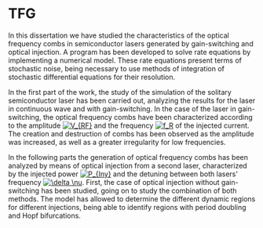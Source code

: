 # TFG

In this dissertation we have studied the characteristics of the optical frequency combs in semiconductor lasers generated by gain-switching and optical injection. A program has been developed to solve rate equations by implementing a numerical model. These rate equations present terms of stochastic noise, being necessary to use methods of integration of stochastic differential equations for their resolution. 

In the first part of the work, the study of the simulation of the solitary semiconductor laser has been carried out, analyzing the results for the laser in continuous wave and with gain-switching. In the case of the laser in gain-switching, the optical frequency combs have been characterized according to the amplitude <a href="https://www.codecogs.com/eqnedit.php?latex=V_{RF}" target="_blank"><img src="https://latex.codecogs.com/gif.latex?V_{RF}" title="V_{RF}" /></a> and the frequency <a href="https://www.codecogs.com/eqnedit.php?latex=f_R" target="_blank"><img src="https://latex.codecogs.com/gif.latex?f_R" title="f_R" /></a> of the injected current. The creation and destruction of combs has been observed as the amplitude was increased, as well as a greater irregularity for low frequencies.

In the following parts the generation of optical frequency combs has been analyzed by means of optical injection from a second laser, characterized by the injected power <a href="https://www.codecogs.com/eqnedit.php?latex=P_{Iny}" target="_blank"><img src="https://latex.codecogs.com/gif.latex?P_{Iny}" title="P_{Iny}" /></a> and the detuning between both lasers' frequency <a href="https://www.codecogs.com/eqnedit.php?latex=\delta&space;\nu" target="_blank"><img src="https://latex.codecogs.com/gif.latex?\delta&space;\nu" title="\delta \nu" /></a>. First, the case of optical injection without gain-switching has been studied, going on to study the combination of both methods. The model has allowed to determine the different dynamic regions for different injections, being able to identify regions with period doubling and Hopf bifurcations.
